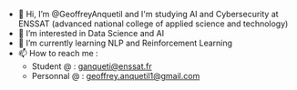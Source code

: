 - 👋 Hi, I’m @GeoffreyAnquetil and I'm studying AI and Cybersecurity at ENSSAT (advanced national college of applied science and technology)
- 👀 I’m interested in Data Science and AI
- 🌱 I’m currently learning NLP and Reinforcement Learning
- 📫 How to reach me :
  - Student @ : ganqueti@enssat.fr 
  - Personnal @ : geoffrey.anquetil1@gmail.com
<!---
GeoffreyAnquetil/GeoffreyAnquetil is a ✨ special ✨ repository because its `README.md` (this file) appears on your GitHub profile.
You can click the Preview link to take a look at your changes.
--->
